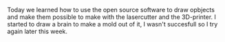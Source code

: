 Today we learned how to use the open source software to draw opbjects and make them possible to make with the lasercutter and the 3D-printer.
I started to draw a brain to make a mold out of it, I wasn't succesfull so I try again later this week.
